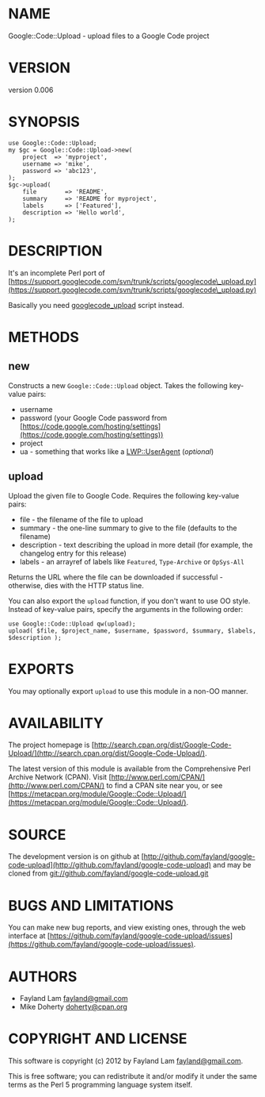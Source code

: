 # NAME

Google::Code::Upload - upload files to a Google Code project

# VERSION

version 0.006

# SYNOPSIS

    use Google::Code::Upload;
    my $gc = Google::Code::Upload->new(
        project  => 'myproject',
        username => 'mike',
        password => 'abc123',
    );
    $gc->upload(
        file        => 'README',
        summary     => 'README for myproject',
        labels      => ['Featured'],
        description => 'Hello world',
    );

# DESCRIPTION

It's an incomplete Perl port of [https://support.googlecode.com/svn/trunk/scripts/googlecode\_upload.py](https://support.googlecode.com/svn/trunk/scripts/googlecode\_upload.py)

Basically you need [googlecode\_upload](http://search.cpan.org/perldoc?googlecode\_upload) script instead.

# METHODS

## new

Constructs a new `Google::Code::Upload` object. Takes the following key-value
pairs:

- username
- password (your Google Code password from [https://code.google.com/hosting/settings](https://code.google.com/hosting/settings))
- project
- ua - something that works like a [LWP::UserAgent](http://search.cpan.org/perldoc?LWP::UserAgent) (_optional_)

## upload

Upload the given file to Google Code. Requires the following key-value pairs:

- file - the filename of the file to upload
- summary - the one-line summary to give to the file (defaults to the filename)
- description - text describing the upload in more detail (for example, the
changelog entry for this release)
- labels - an arrayref of labels like `Featured`, `Type-Archive` or `OpSys-All`

Returns the URL where the file can be downloaded if successful - otherwise, dies
with the HTTP status line.

You can also export the `upload` function, if you don't want to use OO style.
Instead of key-value pairs, specify the arguments in the following order:

    use Google::Code::Upload qw(upload);
    upload( $file, $project_name, $username, $password, $summary, $labels, $description );

# EXPORTS

You may optionally export `upload` to use this module in a non-OO manner.

# AVAILABILITY

The project homepage is [http://search.cpan.org/dist/Google-Code-Upload/](http://search.cpan.org/dist/Google-Code-Upload/).

The latest version of this module is available from the Comprehensive Perl
Archive Network (CPAN). Visit [http://www.perl.com/CPAN/](http://www.perl.com/CPAN/) to find a CPAN
site near you, or see [https://metacpan.org/module/Google::Code::Upload/](https://metacpan.org/module/Google::Code::Upload/).

# SOURCE

The development version is on github at [http://github.com/fayland/google-code-upload](http://github.com/fayland/google-code-upload)
and may be cloned from [git://github.com/fayland/google-code-upload.git](git://github.com/fayland/google-code-upload.git)

# BUGS AND LIMITATIONS

You can make new bug reports, and view existing ones, through the
web interface at [https://github.com/fayland/google-code-upload/issues](https://github.com/fayland/google-code-upload/issues).

# AUTHORS

- Fayland Lam <fayland@gmail.com>
- Mike Doherty <doherty@cpan.org>

# COPYRIGHT AND LICENSE

This software is copyright (c) 2012 by Fayland Lam <fayland@gmail.com>.

This is free software; you can redistribute it and/or modify it under
the same terms as the Perl 5 programming language system itself.
